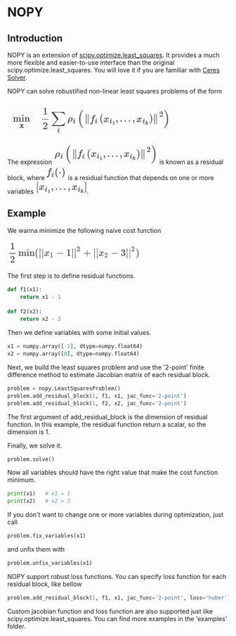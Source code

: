 # NOPY

## Introduction
NOPY is an extension of [scipy.optimize.least_squares](https://docs.scipy.org/doc/scipy/reference/generated/scipy.optimize.least_squares.html). 
It provides a much more flexible and easier-to-use interface than the original scipy.optimize.least_squares. 
You will love it if you are familiar with [Ceres Solver](http://www.ceres-solver.org/).

NOPY can solve robustified non-linear least squares problems of the form

![Cost Function](./imgs/cost.png)

The expression ![residual block](./imgs/residual_block.png) is known as a residual block, where ![fi](./imgs/fi.png)
 is a residual function that depends on one or more variables ![variables](./imgs/variables.png).
 
## Example
We wanna minimize the following naive cost function

![example](./imgs/example.png)

The first step is to define residual functions.
```python
def f1(x1):
    return x1 - 1
    
def f2(x2):
    return x2 - 3
```

Then we define variables with some initial values.
```python
x1 = numpy.array([-1], dtype=numpy.float64)
x2 = numpy.array([0], dtype=numpy.float64)
```

Next, we build the least squares problem and use the '2-point' finite difference method to
estimate Jacobian matrix of each residual block.
```python
problem = nopy.LeastSquaresProblem()
problem.add_residual_block(1, f1, x1, jac_func='2-point')
problem.add_residual_block(1, f2, x2, jac_func='2-point')
```
The first argument of add_residual_block is the dimension of residual function. 
In this example, the residual function return a scalar, so the dimension is 1.

Finally, we solve it.
```python
problem.solve()
```

Now all variables should have the right value that make the cost function minimum.
```python
print(x1)   # x1 = 1
print(x2)   # x2 = 3
```

If you don't want to change one or more variables during optimization, just call
```python
problem.fix_variables(x1)
```
and unfix them with
```python
problem.unfix_variables(x1)
```

NOPY support robust loss functions. You can specify loss function for each residual block, like bellow
```python
problem.add_residual_block(1, f1, x1, jac_func='2-point', loss='huber')
```

Custom jacobian function and loss function are also supported just like scipy.optimize.least_squares.
You can find more examples in the 'examples' folder.
